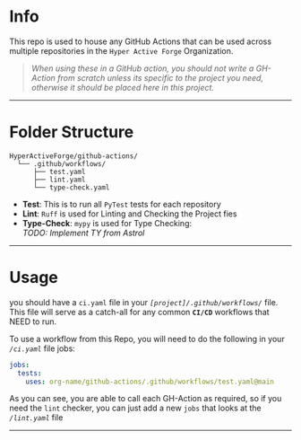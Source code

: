 # Info
This repo is used to house any GitHub Actions that can be used across multiple
repositories in the `Hyper Active Forge` Organization.

> _When using these in a GitHub action, you should not write a GH-Action from scratch unless its specific to the project 
you need, otherwise it should be placed here in this project._
---
# Folder Structure
```
HyperActiveForge/github-actions/
  └── .github/workflows/
      ├── test.yaml
      ├── lint.yaml
      └── type-check.yaml
```
- **Test**: This is to run all `PyTest` tests for each repository
- **Lint**: `Ruff` is used for Linting and Checking the Project fies
- **Type-Check**: `mypy` is used for Type Checking: <br/> *TODO: Implement TY from Astrol*

---
# Usage
you should have a `ci.yaml` file in your *`[project]/.github/workflows/`* file.
This file will serve as a catch-all for any common **`CI/CD`** workflows that NEED to run.

To use a workflow from this Repo, you will need to do the following in your *`/ci.yaml`* file jobs:
```yaml
jobs:
  tests:
    uses: org-name/github-actions/.github/workflows/test.yaml@main
```

As you can see, you are able to call each GH-Action as required, so if you need the `lint` checker, you can just add a 
new `jobs` that looks at the _`/lint.yaml`_ file 

---